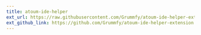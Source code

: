 ```yaml
---
title: atoum-ide-helper
ext_url: https://raw.githubusercontent.com/Grummfy/atoum-ide-helper-extension/master/README.md
ext_github_link: https://github.com/Grummfy/atoum-ide-helper-extension
---
```


